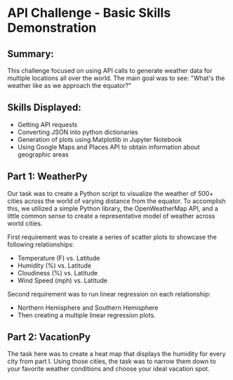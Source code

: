 # API Challenge - Basic Skills Demonstration

## Summary: 
This challenge focused on using API calls to generate weather data for multiple locations all over the world. The main goal was to see: "What's the weather like as we approach the equator?"

## Skills Displayed: 
* Getting API requests 
* Converting JSON into python dictionaries 
* Generation of plots using Matplotlib in Jupyter Notebook
* Using Google Maps and Places API to obtain information about geographic areas

## Part 1: WeatherPy 
Our task was to create a Python script to visualize the weather of 500+ cities across the world of varying distance from the equator. To accomplish this, we utilized a simple Python library, the OpenWeatherMap API, and a little common sense to create a representative model of weather across world cities.

First requirement was to create a series of scatter plots to showcase the following relationships:
* Temperature (F) vs. Latitude
* Humidity (%) vs. Latitude
* Cloudiness (%) vs. Latitude
* Wind Speed (mph) vs. Latitude


Second requirement was to run linear regression on each relationship: 
* Northern Hemisphere and Southern Hemisphere 
* Then creating a multiple linear regression plots. 

## Part 2: VacationPy 
The task here was to create a heat map that displays the humidity for every city from part I. Using those cities, the task was to narrow them down to your favorite weather conditions and choose your ideal vacation spot. 


















